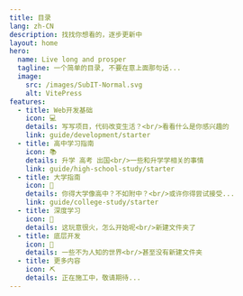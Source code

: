 ```yaml
---
title: 目录
lang: zh-CN
description: 找找你想看的，逐步更新中
layout: home
hero:
  name: Live long and prosper
  tagline: 一个简单的目录, 不要在意上面那句话...
  image:
    src: /images/SubIT-Normal.svg
    alt: VitePress
features:
  - title: Web开发基础
    icon: 💻
    details: 写写项目，代码改变生活？<br/>看看什么是你感兴趣的
    link: guide/development/starter
  - title: 高中学习指南
    icon: 📚
    details: 升学 高考 出国<br/>一些和升学学相关的事情
    link: guide/high-school-study/starter
  - title: 大学指南
    icon: 🏫
    details: 你得大学像高中？不如附中？<br/>或许你得尝试接受...
    link: guide/college-study/starter
  - title: 深度学习
    icon: 🤖
    details: 这玩意很火，怎么开始呢<br/>新建文件夹了
  - title: 底层开发
    icon: 🌌
    details: 一些不为人知的世界<br/>甚至没有新建文件夹
  - title: 更多内容
    icon: ⛏
    details: 正在施工中，敬请期待...
---
```

